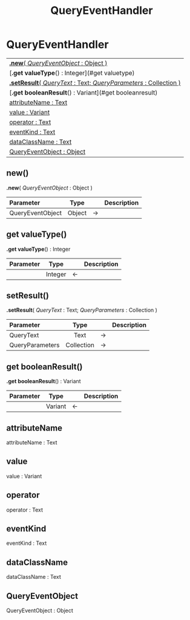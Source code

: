 ﻿---
layout: default
title: QueryEventHandler
parent: Classes
---

# QueryEventHandler

|   |
|:---|
|[**.new**( *QueryEventObject* : Object )](#new)<br>|
|[**.get valueType**() : Integer](#get valuetype)<br>|
|[**.setResult**( *QueryText* : Text; *QueryParameters* : Collection )](#setresult)<br>|
|[**.get booleanResult**() : Variant](#get booleanresult)<br>|
|[attributeName : Text](#attributename)<br>|
|[value : Variant](#value)<br>|
|[operator : Text](#operator)<br>|
|[eventKind : Text](#eventkind)<br>|
|[dataClassName : Text](#dataclassname)<br>|
|[QueryEventObject : Object](#queryeventobject)<br>|


## new()
**.new**( *QueryEventObject* : Object )

|Parameter|Type|   |Description|
|:---|:---:|:---:|:---:|
|QueryEventObject|Object|->|<Description>|

## get valueType()
**.get valueType**() : Integer

|Parameter|Type|   |Description|
|:---|:---:|:---:|:---:|
||Integer|<-|<Description>|

## setResult()
**.setResult**( *QueryText* : Text; *QueryParameters* : Collection )

|Parameter|Type|   |Description|
|:---|:---:|:---:|:---:|
|QueryText|Text|->|<Description>|
|QueryParameters|Collection|->|<Description>|

## get booleanResult()
**.get booleanResult**() : Variant

|Parameter|Type|   |Description|
|:---|:---:|:---:|:---:|
||Variant|<-|<Description>|

## attributeName
attributeName : Text


## value
value : Variant


## operator
operator : Text


## eventKind
eventKind : Text


## dataClassName
dataClassName : Text


## QueryEventObject
QueryEventObject : Object

